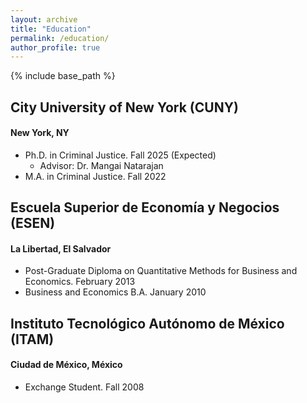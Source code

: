 ```yaml
---
layout: archive
title: "Education"
permalink: /education/
author_profile: true
---
```


{% include base_path %}
<!--
{% for post in site.education reversed %}
  {% include archive-single.html %}
{% endfor %} -->

## City University of New York (CUNY)
#### New York, NY

- Ph.D. in Criminal Justice. Fall 2025 (Expected)
	- Advisor: Dr. Mangai Natarajan
	<!--- Dissertation Title: <q>Reliability Modeling and Improvement of Critical Infrastructures: Theory, Simulation, and Computational Methods</q>-->
- M.A. in Criminal Justice. Fall 2022

## Escuela Superior de Economía y Negocios (ESEN)
#### La Libertad, El Salvador

- Post-Graduate Diploma on Quantitative Methods for Business and Economics. February 2013
- Business and Economics B.A. January 2010

## Instituto Tecnológico Autónomo de México (ITAM)
#### Ciudad de México, México

- Exchange Student. Fall 2008